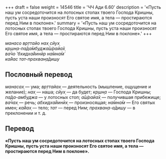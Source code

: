 +++
draft = false
weight = 14546
title = 'ЧЧ Ади 6.60'
description = '«Пусть наш ум сосредоточится на лотосных стопах твоего Господа Кришны, пусть уста наши произносят Его святое имя, а тела — простираются перед Ним в поклоне».'
summary = '«Пусть наш ум сосредоточится на лотосных стопах твоего Господа Кришны, пусть уста наши произносят Его святое имя, а тела — простираются перед Ним в поклоне».'
+++

_манасо вр̣ттайо нах̣ сйух̣  
кр̣шн̣а-па̄да̄мбуджа̄ш́райа̄х̣  
ва̄чо ’бхидха̄йинӣр на̄мна̄м̇  
ка̄йас тат-прахван̣а̄дишу_

## Пословный перевод

_манасах̣_ — ума; _вр̣ттайах̣_ — деятельность (мышление, ощущение и желание); _нах̣_ — наша; _сйух̣_ — да будет; _кр̣шн̣а_ — Господа Кришны; _па̄да_\-_амбуджа_ — у лотосных стоп; _а̄ш́райа̄х̣_ — получившая прибежище; _ва̄чах̣_ — речь; _абхидха̄йинӣх̣_ — произносящая; _на̄мна̄м_ — Его святых имен; _ка̄йах̣_ — тело; _тат_ — перед Ним; _прахван̣а_\-_а̄дишу_ — в преклонении и т. д.

## Перевод

**«Пусть наш ум сосредоточится на лотосных стопах твоего Господа Кришны, пусть уста наши произносят Его святое имя, а тела — простираются перед Ним в поклоне».**
